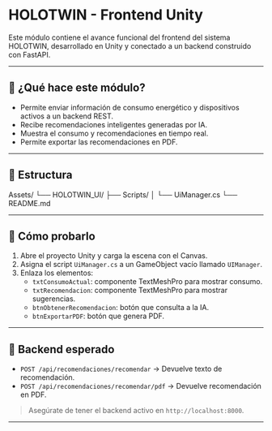 # HOLOTWIN - Frontend Unity

Este módulo contiene el avance funcional del frontend del sistema HOLOTWIN, desarrollado en Unity y conectado a un backend construido con FastAPI.

---

## 🎯 ¿Qué hace este módulo?

- Permite enviar información de consumo energético y dispositivos activos a un backend REST.
- Recibe recomendaciones inteligentes generadas por IA.
- Muestra el consumo y recomendaciones en tiempo real.
- Permite exportar las recomendaciones en PDF.

---

## 🧱 Estructura
Assets/
└── HOLOTWIN_UI/
├── Scripts/
│ └── UiManager.cs
└── README.md

---

## 🚀 Cómo probarlo

1. Abre el proyecto Unity y carga la escena con el Canvas.
2. Asigna el script `UiManager.cs` a un GameObject vacío llamado `UIManager`.
3. Enlaza los elementos:
   - `txtConsumoActual`: componente TextMeshPro para mostrar consumo.
   - `txtRecomendacion`: componente TextMeshPro para mostrar sugerencias.
   - `btnObtenerRecomendacion`: botón que consulta a la IA.
   - `btnExportarPDF`: botón que genera PDF.

---

## 🔗 Backend esperado

- `POST /api/recomendaciones/recomendar` → Devuelve texto de recomendación.
- `POST /api/recomendaciones/recomendar/pdf` → Devuelve recomendación en PDF.

> Asegúrate de tener el backend activo en `http://localhost:8000`.

---